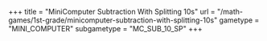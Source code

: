 +++
title = "MiniComputer Subtraction With Splitting 10s"
url = "/math-games/1st-grade/minicomputer-subtraction-with-splitting-10s"
gametype = "MINI_COMPUTER"
subgametype = "MC_SUB_10_SP"
+++